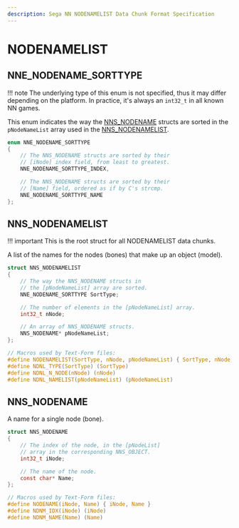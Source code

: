 ```yaml
---
description: Sega NN NODENAMELIST Data Chunk Format Specification
---
```


# NODENAMELIST

## NNE_NODENAME_SORTTYPE

!!! note
    The underlying type of this enum is not specified, thus it
    may differ depending on the platform. In practice, it's always
    an `int32_t` in all known NN games.

This enum indicates the way the [NNS_NODENAME](#NNS_NODENAME) structs are sorted in the `pNodeNameList` array used in the [NNS_NODENAMELIST](#NNS_NODENAMELIST).

```c
enum NNE_NODENAME_SORTTYPE
{
    // The NNS_NODENAME structs are sorted by their
    // [iNode] index field, from least to greatest.
    NNE_NODENAME_SORTTYPE_INDEX,

    // The NNS_NODENAME structs are sorted by their
    // [Name] field, ordered as if by C's strcmp.
    NNE_NODENAME_SORTTYPE_NAME
};
```

## NNS_NODENAMELIST

!!! important
    This is the root struct for all NODENAMELIST data chunks.

A list of the names for the nodes (bones) that make up an object (model).

```c
struct NNS_NODENAMELIST
{
    // The way the NNS_NODENAME structs in
    // the [pNodeNameList] array are sorted.
    NNE_NODENAME_SORTTYPE SortType;

    // The number of elements in the [pNodeNameList] array.
    int32_t nNode;

    // An array of NNS_NODENAME structs.
    NNS_NODENAME* pNodeNameList;
};

// Macros used by Text-Form files:
#define NODENAMELIST(SortType, nNode, pNodeNameList) { SortType, nNode, pNodeNameList }
#define NDNL_TYPE(SortType) (SortType)
#define NDNL_N_NODE(nNode) (nNode)
#define NDNL_NAMELIST(pNodeNameList) (pNodeNameList)
```

## NNS_NODENAME

A name for a single node (bone).

```c
struct NNS_NODENAME
{
    // The index of the node, in the [pNodeList]
    // array in the corresponding NNS_OBJECT.
    int32_t iNode;

    // The name of the node.
    const char* Name;
};

// Macros used by Text-Form files:
#define NODENAME(iNode, Name) { iNode, Name }
#define NDNM_IDX(iNode) (iNode)
#define NDNM_NAME(Name) (Name)
```
